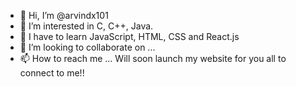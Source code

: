 - 👋 Hi, I’m @arvindx101
- 👀 I’m interested in C, C++, Java.
- 🌱 I have to learn JavaScript, HTML, CSS and React.js
- 💞️ I’m looking to collaborate on ...
- 📫 How to reach me ... Will soon launch my website for you all to connect to me!! 

<!---
arvindx101/arvindx101 is a ✨ special ✨ repository because its `README.md` (this file) appears on your GitHub profile.
You can click the Preview link to take a look at your changes.
--->
